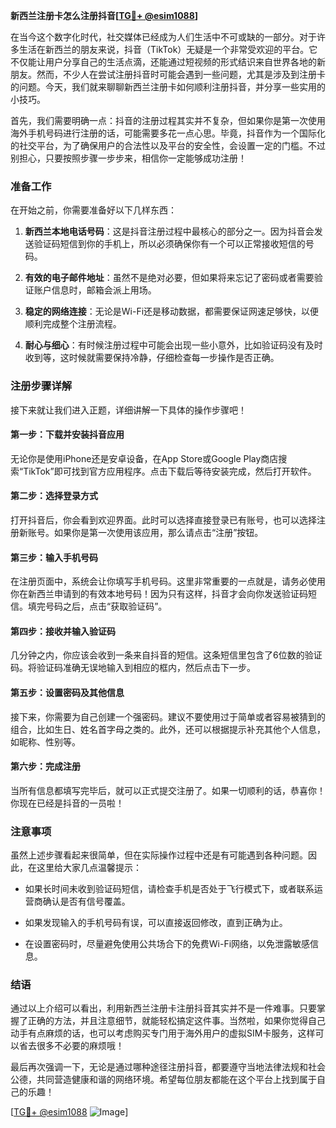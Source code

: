 **新西兰注册卡怎么注册抖音[[TG💪+ @esim1088](https://t.me/s/esim1088)]**

在当今这个数字化时代，社交媒体已经成为人们生活中不可或缺的一部分。对于许多生活在新西兰的朋友来说，抖音（TikTok）无疑是一个非常受欢迎的平台。它不仅能让用户分享自己的生活点滴，还能通过短视频的形式结识来自世界各地的新朋友。然而，不少人在尝试注册抖音时可能会遇到一些问题，尤其是涉及到注册卡的问题。今天，我们就来聊聊新西兰注册卡如何顺利注册抖音，并分享一些实用的小技巧。

首先，我们需要明确一点：抖音的注册过程其实并不复杂，但如果你是第一次使用海外手机号码进行注册的话，可能需要多花一点心思。毕竟，抖音作为一个国际化的社交平台，为了确保用户的合法性以及平台的安全性，会设置一定的门槛。不过别担心，只要按照步骤一步步来，相信你一定能够成功注册！

### 准备工作

在开始之前，你需要准备好以下几样东西：

1. **新西兰本地电话号码**：这是抖音注册过程中最核心的部分之一。因为抖音会发送验证码短信到你的手机上，所以必须确保你有一个可以正常接收短信的号码。
   
2. **有效的电子邮件地址**：虽然不是绝对必要，但如果将来忘记了密码或者需要验证账户信息时，邮箱会派上用场。

3. **稳定的网络连接**：无论是Wi-Fi还是移动数据，都需要保证网速足够快，以便顺利完成整个注册流程。

4. **耐心与细心**：有时候注册过程中可能会出现一些小意外，比如验证码没有及时收到等，这时候就需要保持冷静，仔细检查每一步操作是否正确。

### 注册步骤详解

接下来就让我们进入正题，详细讲解一下具体的操作步骤吧！

#### 第一步：下载并安装抖音应用

无论你是使用iPhone还是安卓设备，在App Store或Google Play商店搜索“TikTok”即可找到官方应用程序。点击下载后等待安装完成，然后打开软件。

#### 第二步：选择登录方式

打开抖音后，你会看到欢迎界面。此时可以选择直接登录已有账号，也可以选择注册新账号。如果你是第一次使用该应用，那么请点击“注册”按钮。

#### 第三步：输入手机号码

在注册页面中，系统会让你填写手机号码。这里非常重要的一点就是，请务必使用你在新西兰申请到的有效本地号码！因为只有这样，抖音才会向你发送验证码短信。填完号码之后，点击“获取验证码”。

#### 第四步：接收并输入验证码

几分钟之内，你应该会收到一条来自抖音的短信。这条短信里包含了6位数的验证码。将验证码准确无误地输入到相应的框内，然后点击下一步。

#### 第五步：设置密码及其他信息

接下来，你需要为自己创建一个强密码。建议不要使用过于简单或者容易被猜到的组合，比如生日、姓名首字母之类的。此外，还可以根据提示补充其他个人信息，如昵称、性别等。

#### 第六步：完成注册

当所有信息都填写完毕后，就可以正式提交注册了。如果一切顺利的话，恭喜你！你现在已经是抖音的一员啦！

### 注意事项

虽然上述步骤看起来很简单，但在实际操作过程中还是有可能遇到各种问题。因此，在这里给大家几点温馨提示：

- 如果长时间未收到验证码短信，请检查手机是否处于飞行模式下，或者联系运营商确认是否有信号覆盖。
  
- 如果发现输入的手机号码有误，可以直接返回修改，直到正确为止。
  
- 在设置密码时，尽量避免使用公共场合下的免费Wi-Fi网络，以免泄露敏感信息。

### 结语

通过以上介绍可以看出，利用新西兰注册卡注册抖音其实并不是一件难事。只要掌握了正确的方法，并且注意细节，就能轻松搞定这件事。当然啦，如果你觉得自己动手有点麻烦的话，也可以考虑购买专门用于海外用户的虚拟SIM卡服务，这样可以省去很多不必要的麻烦哦！

最后再次强调一下，无论是通过哪种途径注册抖音，都要遵守当地法律法规和社会公德，共同营造健康和谐的网络环境。希望每位朋友都能在这个平台上找到属于自己的乐趣！

[[TG💪+ @esim1088](https://t.me/s/esim1088) ![Image](https://i.postimg.cc/4NQfJmqS/Snipaste-2025-05-13-00-14-12.png)]